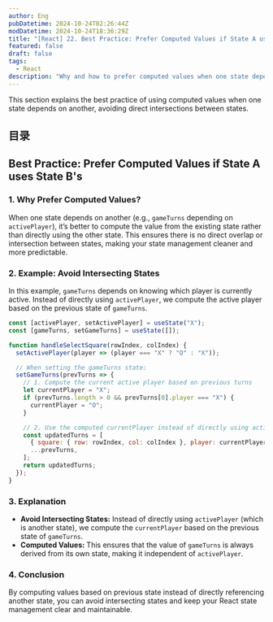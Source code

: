 ```yaml
---
author: Eng
pubDatetime: 2024-10-24T02:26:44Z
modDatetime: 2024-10-24T18:36:29Z
title: "[React] 22. Best Practice: Prefer Computed Values if State A uses State B's"
featured: false
draft: false
tags:
  - React
description: "Why and how to prefer computed values when one state depends on another in React."
---
```


This section explains the best practice of using computed values when one state depends on another, avoiding direct intersections between states.

## 目录

## Best Practice: Prefer Computed Values if State A uses State B's

### 1. Why Prefer Computed Values?

When one state depends on another (e.g., `gameTurns` depending on `activePlayer`), it’s better to compute the value from the existing state rather than directly using the other state. This ensures there is no direct overlap or intersection between states, making your state management cleaner and more predictable.

### 2. Example: Avoid Intersecting States

In this example, `gameTurns` depends on knowing which player is currently active. Instead of directly using `activePlayer`, we compute the active player based on the previous state of `gameTurns`.

```jsx
const [activePlayer, setActivePlayer] = useState("X");
const [gameTurns, setGameTurns] = useState([]);

function handleSelectSquare(rowIndex, colIndex) {
  setActivePlayer(player => (player === "X" ? "O" : "X"));

  // When setting the gameTurns state:
  setGameTurns(prevTurns => {
    // 1. Compute the current active player based on previous turns
    let currentPlayer = "X";
    if (prevTurns.length > 0 && prevTurns[0].player === "X") {
      currentPlayer = "O";
    }

    // 2. Use the computed currentPlayer instead of directly using activePlayer
    const updatedTurns = [
      { square: { row: rowIndex, col: colIndex }, player: currentPlayer },
      ...prevTurns,
    ];
    return updatedTurns;
  });
}
```

### 3. Explanation

- **Avoid Intersecting States:** Instead of directly using `activePlayer` (which is another state), we compute the `currentPlayer` based on the previous state of `gameTurns`.
- **Computed Values:** This ensures that the value of `gameTurns` is always derived from its own state, making it independent of `activePlayer`.

### 4. Conclusion

By computing values based on previous state instead of directly referencing another state, you can avoid intersecting states and keep your React state management clear and maintainable.
